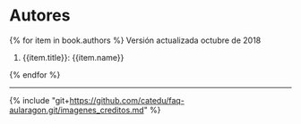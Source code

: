 # Autores

{% for item in book.authors %}
Versión actualizada octubre de 2018

1. {{item.title}}: {{item.name}}

{% endfor %}

___

{% include "git+https://github.com/catedu/faq-aularagon.git/imagenes_creditos.md" %}